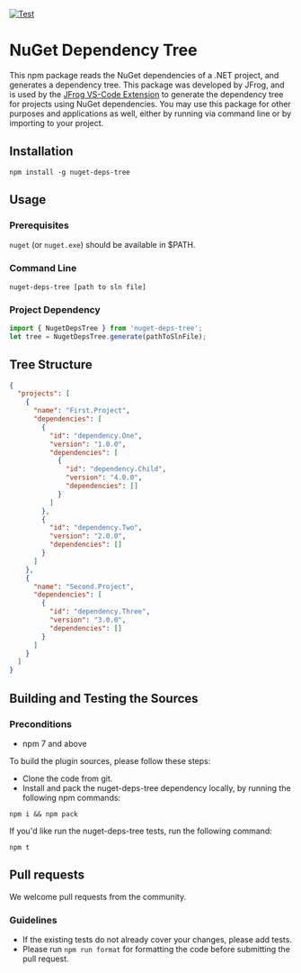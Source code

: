 [![Test](https://github.com/jfrog/nuget-deps-tree/actions/workflows/test.yml/badge.svg)](https://github.com/jfrog/nuget-deps-tree/actions/workflows/test.yml)

# NuGet Dependency Tree

This npm package reads the NuGet dependencies of a .NET project, and generates a dependency tree.
This package was developed by JFrog, and is used by the [JFrog VS-Code Extension](https://marketplace.visualstudio.com/items?itemName=JFrog.jfrog-vscode-extension) to generate the dependency tree for projects using NuGet dependencies.
You may use this package for other purposes and applications as well, either by running via command line or by importing to your project.

## Installation
`npm install -g nuget-deps-tree`

## Usage
### Prerequisites
`nuget` (or `nuget.exe`) should be available in $PATH.

### Command Line
`nuget-deps-tree [path to sln file]`

### Project Dependency
```ts
import { NugetDepsTree } from 'nuget-deps-tree';
let tree = NugetDepsTree.generate(pathToSlnFile);
```

## Tree Structure
```json
{
  "projects": [
    {
      "name": "First.Project",
      "dependencies": [
        {
          "id": "dependency.One",
          "version": "1.0.0",
          "dependencies": [
            {
              "id": "dependency.Child",
              "version": "4.0.0",
              "dependencies": []
            }
          ]
        },
        {
          "id": "dependency.Two",
          "version": "2.0.0",
          "dependencies": []
        }
      ]
    },
    {
      "name": "Second.Project",
      "dependencies": [
        {
          "id": "dependency.Three",
          "version": "3.0.0",
          "dependencies": []
        }
      ]
    }
  ]
}
```

## Building and Testing the Sources
### Preconditions
* npm 7 and above

To build the plugin sources, please follow these steps:
* Clone the code from git.
* Install and pack the nuget-deps-tree dependency locally, by running the following npm commands:
```
npm i && npm pack
```
If you'd like run the nuget-deps-tree tests, run the following command:
```
npm t
```

## Pull requests

We welcome pull requests from the community.

### Guidelines

-   If the existing tests do not already cover your changes, please add tests.
-   Please run `npm run format` for formatting the code before submitting the pull request.
